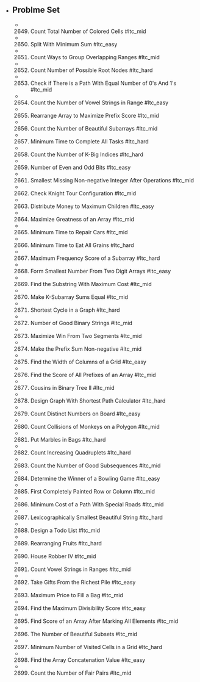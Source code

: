 - ## Problme Set
	- 2649. Count Total Number of Colored Cells #ltc_mid
	- 2650. Split With Minimum Sum #ltc_easy
	- 2651. Count Ways to Group Overlapping Ranges #ltc_mid
	- 2652. Count Number of Possible Root Nodes #ltc_hard
	- 2653. Check if There is a Path With Equal Number of 0's And 1's #ltc_mid
	- 2654. Count the Number of Vowel Strings in Range #ltc_easy
	- 2655. Rearrange Array to Maximize Prefix Score #ltc_mid
	- 2656. Count the Number of Beautiful Subarrays #ltc_mid
	- 2657. Minimum Time to Complete All Tasks #ltc_hard
	- 2658. Count the Number of K-Big Indices #ltc_hard
	- 2659. Number of Even and Odd Bits #ltc_easy
	- 2661. Smallest Missing Non-negative Integer After Operations #ltc_mid
	- 2662. Check Knight Tour Configuration #ltc_mid
	- 2663. Distribute Money to Maximum Children #ltc_easy
	- 2664. Maximize Greatness of an Array #ltc_mid
	- 2665. Minimum Time to Repair Cars #ltc_mid
	- 2666. Minimum Time to Eat All Grains #ltc_hard
	- 2667. Maximum Frequency Score of a Subarray #ltc_hard
	- 2668. Form Smallest Number From Two Digit Arrays #ltc_easy
	- 2669. Find the Substring With Maximum Cost #ltc_mid
	- 2670. Make K-Subarray Sums Equal #ltc_mid
	- 2671. Shortest Cycle in a Graph #ltc_hard
	- 2672. Number of Good Binary Strings #ltc_mid
	- 2673. Maximize Win From Two Segments #ltc_mid
	- 2674. Make the Prefix Sum Non-negative #ltc_mid
	- 2675. Find the Width of Columns of a Grid #ltc_easy
	- 2676. Find the Score of All Prefixes of an Array #ltc_mid
	- 2677. Cousins in Binary Tree II #ltc_mid
	- 2678. Design Graph With Shortest Path Calculator #ltc_hard
	- 2679. Count Distinct Numbers on Board #ltc_easy
	- 2680. Count Collisions of Monkeys on a Polygon #ltc_mid
	- 2681. Put Marbles in Bags #ltc_hard
	- 2682. Count Increasing Quadruplets #ltc_hard
	- 2683. Count the Number of Good Subsequences #ltc_mid
	- 2684. Determine the Winner of a Bowling Game #ltc_easy
	- 2685. First Completely Painted Row or Column #ltc_mid
	- 2686. Minimum Cost of a Path With Special Roads #ltc_mid
	- 2687. Lexicographically Smallest Beautiful String #ltc_hard
	- 2688. Design a Todo List #ltc_mid
	- 2689. Rearranging Fruits #ltc_hard
	- 2690. House Robber IV #ltc_mid
	- 2691. Count Vowel Strings in Ranges #ltc_mid
	- 2692. Take Gifts From the Richest Pile #ltc_easy
	- 2693. Maximum Price to Fill a Bag #ltc_mid
	- 2694. Find the Maximum Divisibility Score #ltc_easy
	- 2695. Find Score of an Array After Marking All Elements #ltc_mid
	- 2696. The Number of Beautiful Subsets #ltc_mid
	- 2697. Minimum Number of Visited Cells in a Grid #ltc_hard
	- 2698. Find the Array Concatenation Value #ltc_easy
	- 2699. Count the Number of Fair Pairs #ltc_mid